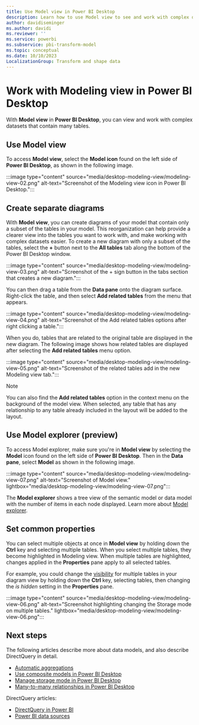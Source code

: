 ```yaml
---
title: Use Model view in Power BI Desktop
description: Learn how to use Model view to see and work with complex datasets in a visual format in Power BI Desktop.
author: davidiseminger
ms.author: davidi
ms.reviewer: ''
ms.service: powerbi
ms.subservice: pbi-transform-model
ms.topic: conceptual
ms.date: 10/10/2023
LocalizationGroup: Transform and shape data
---
```


# Work with Modeling view in Power BI Desktop

With **Model view** in **Power BI Desktop**, you can view and work with complex datasets that contain many tables.

## Use Model view

To access **Model view**, select the **Model icon** found on the left side of **Power BI Desktop**, as shown in the following image.

:::image type="content" source="media/desktop-modeling-view/modeling-view-02.png" alt-text="Screenshot of the Modeling view icon in Power BI Desktop.":::

## Create separate diagrams

With **Model view**, you can create diagrams of your model that contain only a subset of the tables in your model. This reorganization can help provide a clearer view into the tables you want to work with, and make working with complex datasets easier. To create a new diagram with only a subset of the tables, select the **+** button next to the **All tables** tab along the bottom of the Power BI Desktop window.

:::image type="content" source="media/desktop-modeling-view/modeling-view-03.png" alt-text="Screenshot of the + sign button in the tabs section that creates a new diagram.":::

You can then drag a table from the **Data pane** onto the diagram surface. Right-click the table, and then select **Add related tables** from the menu that appears.

:::image type="content" source="media/desktop-modeling-view/modeling-view-04.png" alt-text="Screenshot of the Add related tables options after right clicking a table.":::

When you do, tables that are related to the original table are displayed in the new diagram. The following image shows how related tables are displayed after selecting the **Add related tables** menu option.

:::image type="content" source="media/desktop-modeling-view/modeling-view-05.png" alt-text="Screenshot of the related tables add in the new Modeling view tab.":::

>[!NOTE]
>You can also find the **Add related tables** option in the context menu on the background of the model view. When selected, any table that has any relationship to any table already included in the layout will be added to the layout.


## Use Model explorer (preview)

To access Model explorer, make sure you're in **Model view** by selecting the **Model** icon found on the left side of **Power BI Desktop**. Then in the **Data pane**, select **Model** as shown in the following image.

:::image type="content" source="media/desktop-modeling-view/modeling-view-07.png" alt-text="Screenshot of Model view." lightbox="media/desktop-modeling-view/modeling-view-07.png":::

The **Model explorer** shows a tree view of the semantic model or data model with the number of items in each node displayed. Learn more about [Model explorer](model-explorer.md).


## Set common properties

You can select multiple objects at once in **Model view** by holding down the **Ctrl** key and selecting multiple tables. When you select multiple tables, they become highlighted in Modeling view. When multiple tables are highlighted, changes applied in the **Properties** pane apply to all selected tables.

For example, you could change the [visibility](desktop-storage-mode.md) for multiple tables in your diagram view by holding down the **Ctrl** key, selecting tables, then changing the *is hidden* setting in the **Properties** pane.

:::image type="content" source="media/desktop-modeling-view/modeling-view-06.png" alt-text="Screenshot highlighting changing the Storage mode on multiple tables." lightbox="media/desktop-modeling-view/modeling-view-06.png":::

## Next steps

The following articles describe more about data models, and also describe DirectQuery in detail.

* [Automatic aggregations](../enterprise/aggregations-auto.md)
* [Use composite models in Power BI Desktop](desktop-composite-models.md)
* [Manage storage mode in Power BI Desktop](desktop-storage-mode.md)
* [Many-to-many relationships in Power BI Desktop](desktop-many-to-many-relationships.md)

DirectQuery articles:

* [DirectQuery in Power BI](../connect-data/desktop-directquery-about.md)
* [Power BI data sources](../connect-data/power-bi-data-sources.md)
